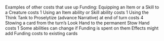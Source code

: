 Examples of other costs that use up Funding:
Equipping an Item or a Skill to a Creature costs 1
Using an Item ability or Skill ability costs 1
Using the Think Tank to Proselytize (advance Narrative) at end of turn costs 4
Stowing a card from the turn’s Look Hand to the permanent Stow Hand costs 1
Some abilities can change if Funding is spent on them
Effects might add Funding costs to existing cards